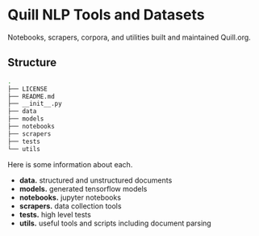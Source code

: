 # Quill NLP Tools and Datasets

Notebooks, scrapers, corpora, and utilities built and maintained Quill.org.


## Structure

```bash
.
├── LICENSE
├── README.md
├── __init__.py
├── data
├── models
├── notebooks
├── scrapers
├── tests
└── utils
```

Here is some information about each.

 * **data.** structured and unstructured documents
 * **models.** generated tensorflow models
 * **notebooks.** jupyter notebooks
 * **scrapers.** data collection tools
 * **tests.** high level tests
 * **utils.** useful tools and scripts including document parsing



